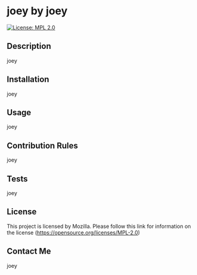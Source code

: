 # joey by joey

  [![License: MPL 2.0](https://img.shields.io/badge/License-MPL_2.0-brightgreen.svg)](https://opensource.org/licenses/MPL-2.0)

  ## Description
  joey


  ## Installation
  joey

  
  ## Usage
  joey


  ## Contribution Rules
  joey


  ## Tests
  joey


  ## License
  This project is licensed by Mozilla. Please follow this link for information on the license (https://opensource.org/licenses/MPL-2.0)

  
  ## Contact Me
  joey
